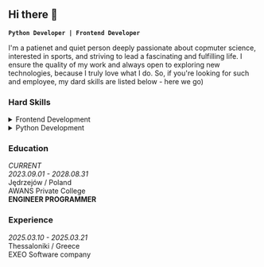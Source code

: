 ## Hi there 👋

**`Python Developer | Frontend Developer`**

I'm a patienet and quiet person deeply passionate about copmuter science, interested in sports, and striving to lead a fascinating and fulfilling life. I ensure the quality of my work and always open to exploring new technologies, because I truly love what I do. So, if you're looking for such and employee, my dard skills are listed below - here we go)

### Hard Skills
<details>
  <summary>Frontend Development</summary>
  <ul>
    <li>
      Fundamentals
      <ul>
        <li>
          HTML
        </li>
        <li>
          CSS
        </li>
        <li>
          Responsive design
        </li>
        <li>
          JavaScript
        </li>
        <li>
          Web Accessibility
        </li>
        <li>
          PageSpeed optimization
        </li>
      </ul>
    </li>
    <li>
      JavaScript
      <ul>
        <li>
          TypeScript
        </li>
        <li>
          react.js
        </li>
        <li>
          next.js
        </li>
      </ul>
    </li>
    <li>
      CSS
      <ul>
        <li>Sass</li>
        <li>PostCSS</li>
        <li>Tailwind</li>
      </ul>
    </li>
  </ul>
</details>
<details>
  <summary>
    Python Development
  </summary>
  <ul>
    <li>Python</li>
    <li>pygame</li>
    <li>Postgre SQL</li>
  </ul>
</details>

### Education
*CURRENT* <br>
*2023.09.01 - 2028.08.31* <br> Jędrzejów / Poland <br>
AWANS Private College <br>
**ENGINEER PROGRAMMER** 

### Experience
*2025.03.10 - 2025.03.21* <br>
Thessaloniki / Greece <br>
EXEO Software company

<!--
**X3naronty/X3naronty** is a ✨ _special_ ✨ repository because its `README.md` (this file) appears on your GitHub profile.

Here are some ideas to get you started:

- 🔭 I’m currently working on ...
- 🌱 I’m currently learning ...
- 👯 I’m looking to collaborate on ...
- 🤔 I’m looking for help with ...
- 💬 Ask me about ...
- 📫 How to reach me: ...
- 😄 Pronouns: ...
- ⚡ Fun fact: ...
-->
